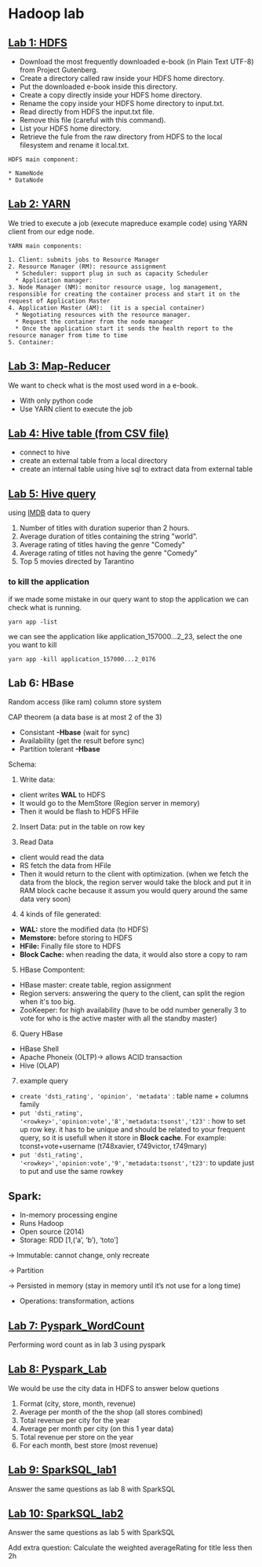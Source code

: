# Hadoop lab

## [Lab 1: HDFS](https://github.com/Yuhsuant1994/DataScienceTechInstitute/blob/master/Hadoop%20%26%20Spark/Lab%201:%20HDFS.md)

* Download the most frequently downloaded e-book (in Plain Text UTF-8) from Project Gutenberg.
* Create a directory called raw inside your HDFS home directory.
* Put the downloaded e-book inside this directory. 
* Create a copy directly inside your HDFS home directory.
* Rename the copy inside your HDFS home directory to input.txt.
* Read directly from HDFS the input.txt file.
* Remove this file (careful with this command).
* List your HDFS home directory.
* Retrieve the fule from the raw directory from HDFS to the local filesystem and rename it local.txt.

```
HDFS main component:

* NameNode
* DataNode
```

## [Lab 2: YARN](https://github.com/Yuhsuant1994/DataScienceTechInstitute/blob/master/Hadoop%20%26%20Spark/Lab%202:%20YARN%20.md)

We tried to execute a job (execute mapreduce example code) using YARN client from our edge node.

```
YARN main components:

1. Client: submits jobs to Resource Manager
2. Resource Manager (RM): resource assignment
  * Scheduler: support plug in such as capacity Scheduler
  * Application manager:
3. Node Manager (NM): monitor resource usage, log management, responsible for creating the container process and start it on the request of Application Master
4. Application Master (AM):  (it is a special container) 
  * Negotiating resources with the resource manager.
  * Request the container from the node manager
  * Once the application start it sends the health report to the resource manager from time to time
5. Container:
```

## [Lab 3: Map-Reducer](https://github.com/Yuhsuant1994/DataScienceTechInstitute/blob/master/Hadoop%20%26%20Spark/Lab%203:%20Map-Reducer%20.md)

We want to check what is the most used word in a e-book.

- With only python code
- Use YARN client to execute the job

## [Lab 4: Hive table (from CSV file)](https://github.com/Yuhsuant1994/DataScienceTechInstitute/blob/master/Hadoop%20%26%20Spark/Lab%204:%20Hive%20table%20(from%20CSV).md)

* connect to hive
* create an external table from a local directory
* create an internal table using hive sql to extract data from external table

## [Lab 5: Hive query](https://github.com/Yuhsuant1994/DataScienceTechInstitute/blob/master/Hadoop%20%26%20Spark/Lab%205:%20Hive%20query.md)

using [IMDB](https://www.imdb.com/interfaces/) data to query

1) Number of titles with duration superior than 2 hours.
2) Average duration of titles containing the string "world".
3) Average rating of titles having the genre "Comedy"
4) Average rating of titles not having the genre "Comedy"
5) Top 5 movies directed by Tarantino

### to kill the application

if we made some mistake in our query want to stop the application we can check what is running.

`yarn app -list`

we can see the application like application_157000...2_23, select the one you want to kill

`yarn app -kill application_157000...2_0176`

## Lab 6: HBase

Random access (like ram) column store system

CAP theorem (a data base is at most 2 of the 3)
*	Consistant **-Hbase** (wait for sync)
*	Availability (get the result before sync)
*	Partition tolerant **-Hbase**

Schema:

1. Write data: 

 * client writes **WAL** to HDFS 
 * It would go to the MemStore (Region server in memory) 
 * Then it would be flash to HDFS HFile

2. Insert Data: put in the table on row key

3. Read Data

 * client would read the data 
 * RS fetch the data from HFile 
 * Then it would return to the client with optimization. (when we fetch the data from the block, the region server would take the block and put it in RAM block cache because it assum you would query around the same data very soon)

4. 4 kinds of file generated: 

* **WAL:** store the modified data (to HDFS)
* **Memstore:** before storing to HDFS
* **HFile:** Finally file store to HDFS
* **Block Cache:** when reading the data, it would also store a copy to ram

5. HBase Compontent:

* HBase master: create table, region assignment
* Region servers: answering the query to the client, can split the region when it's too big. 
* ZooKeeper: for high availability (have to be odd number generally 3 to vote for who is the active master with all the standby master)

6. Query HBase

* HBase Shell
* Apache Phoneix (OLTP)-> allows ACID transaction
* Hive (OLAP)

7. example query

* `create 'dsti_rating', 'opinion', 'metadata'` : table name + columns family
* `put 'dsti_rating', '<rowkey>','opinion:vote','8','metadata:tsonst','t23'` : how to set up row key. it has to be unique and should be related to your frequent query, so it is usefull when it store in **Block cache**. For example: tconst+vote+username (t748xavier, t749victor, t749mary)
* `put 'dsti_rating', '<rowkey>','opinion:vote','9','metadata:tsonst','t23'`: to update just to put and use the same rowkey


## Spark:
-	In-memory processing engine
-	Runs Hadoop
-	Open source (2014)
- Storage: RDD  [1,(‘a’, ‘b’), ‘toto’]

 -> Immutable: cannot change, only recreate
 
 -> Partition 
 
 -> Persisted in memory (stay in memory until it’s not use for a long time)
 
- Operations: transformation, actions


## [Lab 7: Pyspark_WordCount](https://github.com/Yuhsuant1994/DataScienceTechInstitute/blob/master/Hadoop%20%26%20Spark/Lab%205:%20Hive%20query.md)

Performing word count as in lab 3 using pyspark

## [Lab 8: Pyspark_Lab](https://github.com/Yuhsuant1994/DataScienceTechInstitute/blob/master/Hadoop%20%26%20Spark/Lab%208:%20Pyspark_Lab.md)

We would be use the city data in HDFS to answer below quetions

1) Format (city, store, month, revenue)
2) Average per month of the the shop (all stores combined)
3) Total revenue per city for the year
4) Average per month per city (on this 1 year data)
5) Total revenue per store on the year
6) For each month, best store (most revenue)

## [Lab 9: SparkSQL_lab1](https://github.com/Yuhsuant1994/DataScienceTechInstitute/blob/master/Hadoop%20%26%20Spark/Lab%209:%20SparkSQL_lab1.md)

Answer the same questions as lab 8 with SparkSQL

## [Lab 10: SparkSQL_lab2](https://github.com/Yuhsuant1994/DataScienceTechInstitute/blob/master/Hadoop%20&%20Spark/Lab%2010:%20SparkSQL_lab2.md)

Answer the same questions as lab 5 with SparkSQL

Add extra question: Calculate the weighted averageRating for title less then 2h
